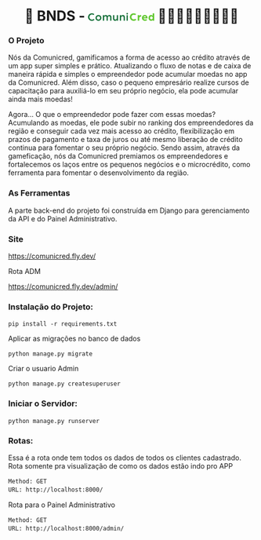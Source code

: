 <div align="center">
    <h1> 🏦 BNDS - <img alt="Comunicred logo" src="https://raw.githubusercontent.com/itsaleplets/comunicred/main/src/images/Group.png?token=GHSAT0AAAAAABYY75KO6NBUSQUH6GJQIAOAY2DISRA" /> 👩🏽‍🔧🧑🏽‍🌾👩🏽‍🏫 </h1>
</div>


### O Projeto
Nós da Comunicred, gamificamos a forma de acesso ao crédito através de um app super simples e prático. Atualizando o fluxo de notas e de caixa de maneira rápida e simples o empreendedor pode acumular moedas no app da Comunicred. Além disso, caso o pequeno empresário realize cursos de capacitação para auxiliá-lo em seu próprio negócio, ela pode acumular ainda mais moedas!

Agora... O que o empreendedor pode fazer com essas moedas?
Acumulando as moedas, ele pode subir no ranking dos empreendedores da região e conseguir cada vez mais acesso ao crédito, flexibilização em prazos de pagamento e taxa de juros ou até mesmo liberação de crédito continua para fomentar o seu próprio negócio. Sendo assim, através da gameficação, nós da Comunicred premiamos os empreendedores e fortalecemos os laços entre os pequenos negócios e o microcrédito, como ferramenta para fomentar o desenvolvimento da região.
### As Ferramentas

A parte back-end do projeto foi construída em Django para gerenciamento da API e do Painel Administrativo.

### Site

https://comunicred.fly.dev/

Rota ADM

https://comunicred.fly.dev/admin/


### Instalação do Projeto:

```
pip install -r requirements.txt
```


Aplicar as migrações no banco de dados

```
python manage.py migrate
```

Criar o usuario Admin

```
python manage.py createsuperuser
```




### Iniciar o Servidor:


```
python manage.py runserver
```



### Rotas:

Essa é a rota onde tem todos os dados de todos os clientes cadastrado.
Rota somente pra visualização de como os dados estão indo pro APP

```bash
Method: GET
URL: http://localhost:8000/
```

Rota para o Painel Administrativo

```bash
Method: GET
URL: http://localhost:8000/admin/
```
